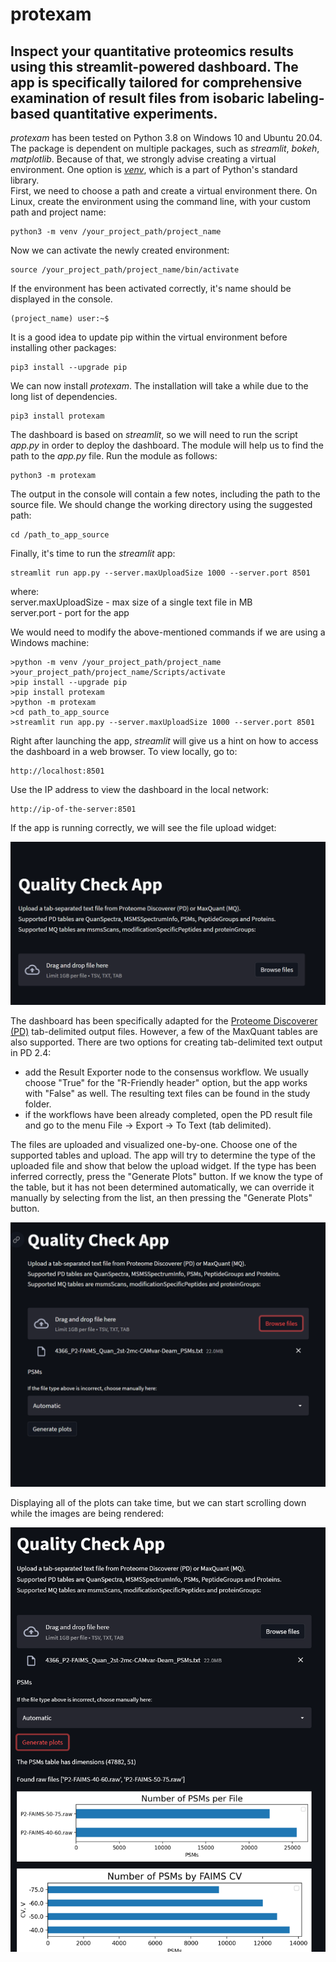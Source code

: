 # protexam
## Inspect your quantitative proteomics results using this streamlit-powered dashboard. The app is specifically tailored for comprehensive examination of result files from isobaric labeling-based quantitative experiments.

*protexam* has been tested on Python 3.8 on Windows 10 and Ubuntu 20.04. The package is dependent on multiple packages, such as *streamlit*, *bokeh*, *matplotlib*. Because of that, we strongly advise creating a virtual environment. One option is [*venv*](https://packaging.python.org/en/latest/guides/installing-using-pip-and-virtual-environments), which is a part of Python's standard library.\
First, we need to choose a path and create a virtual environment there. On Linux, create the environment using the command line, with your custom path and project name:

```
python3 -m venv /your_project_path/project_name
```

Now we can activate the newly created environment:

```
source /your_project_path/project_name/bin/activate
```

If the environment has been activated correctly, it's name should be displayed in the console.

```
(project_name) user:~$
```

It is a good idea to update pip within the virtual environment before installing other packages:

```
pip3 install --upgrade pip
```

We can now install *protexam*. The installation will take a while due to the long list of dependencies.

```
pip3 install protexam
```

The dashboard is based on *streamlit*, so we will need to run the script *app.py* in order to deploy the dashboard. The module will help us to find the path to the *app.py* file. Run the module as follows:

```
python3 -m protexam
```

The output in the console will contain a few notes, including the path to the source file. We should change the working directory using the suggested path:

```
cd /path_to_app_source
```

Finally, it's time to run the *streamlit* app:

```
streamlit run app.py --server.maxUploadSize 1000 --server.port 8501
```

where:\
    server.maxUploadSize - max size of a single text file in MB\
    server.port - port for the app
    
We would need to modify the above-mentioned commands if we are using a Windows machine:

```
>python -m venv /your_project_path/project_name
>your_project_path/project_name/Scripts/activate
>pip install --upgrade pip
>pip install protexam
>python -m protexam
>cd path_to_app_source
>streamlit run app.py --server.maxUploadSize 1000 --server.port 8501
``` 

Right after launching the app, *streamlit* will give us a hint on how to access the dashboard in a web browser. To view locally, go to:
```
http://localhost:8501
```

Use the IP address to view the dashboard in the local network:
```
http://ip-of-the-server:8501
```
If the app is running correctly, we will see the file upload widget:

<img src="https://github.com/dev-ev/protexam/blob/main/img/app_screenshot_01.png" width="700">

The dashboard has been specifically adapted for the [Proteome Discoverer (PD)](https://www.thermofisher.com/se/en/home/industrial/mass-spectrometry/liquid-chromatography-mass-spectrometry-lc-ms/lc-ms-software/multi-omics-data-analysis/proteome-discoverer-software.html) tab-delimited output files. However, a few of the MaxQuant tables are also supported. There are two options for creating tab-delimited text output in PD 2.4:
* add the Result Exporter node to the consensus workflow. We usually choose "True" for the "R-Friendly header" option, but the app works with "False" as well. The resulting text files can be found in the study folder.
* if the workflows have been already completed, open the PD result file and go to the menu File -> Export -> To Text (tab delimited).

The files are uploaded and visualized one-by-one. Choose one of the supported tables and upload. The app will try to determine the type of the uploaded file and show that below the upload widget. If the type has been inferred correctly, press the "Generate Plots" button. If we know the type of the table, but it has not been determined automatically, we can override it manually by selecting from the list, an then pressing the "Generate Plots" button.

<img src="https://github.com/dev-ev/protexam/blob/main/img/app_screenshot_02.png" width="700">

Displaying all of the plots can take time, but we can start scrolling down while the images are being rendered:

<img src="https://github.com/dev-ev/protexam/blob/main/img/app_screenshot_03.png" width="700">
